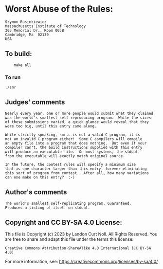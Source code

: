 # Worst Abuse of the Rules:

	Szymon Rusinkiewicz
	Massachusetts Institute of Technology
	305 Memorial Dr., Room 005B
	Cambridge, Ma  02139  
	USA

## To build:

        make all

### To run

	./smr

## Judges' comments

    Nearly every year, one or more people would submit what they claimed 
    was the world's smallest self reproducing program.  While the sizes
    of these submissions varied, a quick glance would reveal that they
    were too big, until this entry came along.

    While strictly speaking, smr.c is not a valid C program, it is
    not an invalid C program either!  Some C compilers will compile
    an empty file into a program that does nothing.  But even if your
    compiler can't, the build instructions supplied with this entry
    will produce an executable file.  On most systems, the stdout
    from the executable will exactly match original source.

    In the future, the contest rules will specify a minimum size
    that is one character larger than this entry, forever eliminating
    this sort of program from contest.  After all, how many variations
    can one make on this entry?  :-)

## Author's comments

    The world's smallest self-replicating program. Guaranteed.
    Produces a listing of itself on stdout.

## Copyright and CC BY-SA 4.0 License:

This file is Copyright (c) 2023 by Landon Curt Noll.  All Rights Reserved.
You are free to share and adapt this file under the terms this license:

    Creative Commons Attribution-ShareAlike 4.0 International (CC BY-SA 4.0)

For more information, see: https://creativecommons.org/licenses/by-sa/4.0/
